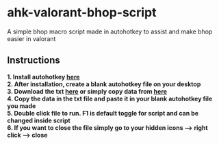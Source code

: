 # ahk-valorant-bhop-script
A simple bhop macro script made in autohotkey to assist and make bhop easier in valorant
## Instructions   
**1. Install autohotkey [here](https://www.autohotkey.com/)**    
**2. After installation, create a blank autohotkey file on your desktop**  
**3. Download the txt [here](https://github.com/tropicalpunchy/ahk-valorant-bhop-script/blob/master/val%20bhop.ahk) or simply copy data from [here](https://github.com/tropicalpunchy/ahk-valorant-bhop-script/blob/master/val%20bhop.ahk)**    
**4. Copy the data in the txt file and paste it in your blank autohotkey file you made**   
**5. Double click file to run. F1 is default toggle for script and can be changed inside script**   
**6. If you want to close the file simply go to your hidden icons --> right click --> close**  
